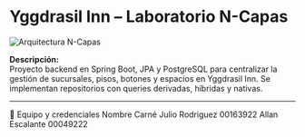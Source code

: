 # Yggdrasil Inn – Laboratorio N-Capas

![Arquitectura N-Capas](https://raw.githubusercontent.com/example/yggdrasilinn/main/diagram.png)

**Descripción:**  
Proyecto backend en Spring Boot, JPA y PostgreSQL para centralizar la gestión de sucursales, pisos, botones y espacios en Yggdrasil Inn. Se implementan repositorios con queries derivadas, híbridas y nativas.

---

👥 Equipo y credenciales
Nombre	Carné
Julio Rodriguez	00163922
Allan Escalante	00049222
